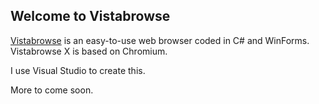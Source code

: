 ## Welcome to Vistabrowse

[Vistabrowse](https://github.com/xeromat/Vistabrowse/) is an easy-to-use web browser coded in C# and WinForms.
Vistabrowse X is based on Chromium.

I use Visual Studio to create this.


More to come soon.

